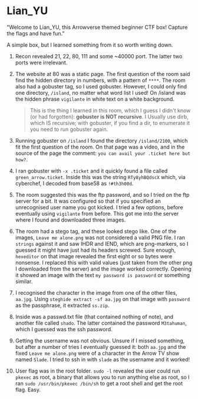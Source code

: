 # Lian_YU

"Welcome to Lian_YU, this Arrowverse themed beginner CTF box! Capture the flags and have fun."

A simple box, but I learned something from it so worth writing down.

1. Recon revealed 21, 22, 80, 111 and some ~40000 port. The latter two ports were irrelevant.

2. The website at 80 was a static page. The first question of the room said find the hidden directory in numbers, with a pattern of `****`. The room also had a gobuster tag, so I used gobuster. However, I could only find one directory, `/island`, no matter what word list I used! On /island was the hidden phrase `vigilante` in white text on a white background.

    > This is the thing I learned in this room, which I guess I didn't know (or had forgotten): **gobuster is NOT recursive**. I Usually use dirb, which IS recursive; with gobuster, if you find a dir, to enumerate it you need to run gobuster again.

3. Running gobuster on `/island` I found the directory `/island/2100`, which fit the first question of the room. On that page was a video, and in the source of the page the comment: `you can avail your .ticket here but how?`.

4. I ran gobuster with `-x .ticket` and it quickly found a file called `green_arrow.ticket`. Inside this was the string `RTy8yhBQdscX` which, via cyberchef, I decoded from base58 as `!#th3h00d`.

5. The room suggested this was the ftp password, and so I tried on the ftp server for a bit. It was configured so that if you specified an unrecognised user name you got kicked. I tried a few options, before eventually using `vigilante` from before. This got me into the server where I found and downloaded three images.

6. The room had a stego tag, and these looked stego like. One of the images, `Leave me alone.png` was not considered a valid PNG file. I ran `strings` against it and saw IHDR and IEND, which are png-markers, so I guessed it might have just had its headers screwed. Sure enough, `hexeditor` on that image revealed the first eight or so bytes were nonsense. I replaced this with valid values (just taken from the other png I downloaded from the server) and the image worked correctly. Opening it showed an image with the text `my password is password` or something similar.

7. I recognised the character in the image from one of the other files, `aa.jpg`. Using `steghide extract -sf aa.jpg` on that image with `password` as the passphrase, it extracted `ss.zip`.

8. Inside was a passwd.txt file (that contained nothing of note), and another file called `shado`. The latter contained the password `M3tahuman`, which I guessed was the ssh password.

9. Getting the username was not obvious. Unsure if I missed something, but after a number of tries I eventually guessed it: both `aa.jpg` and the fixed `Leave me alone.png` were of a character in the Arrow TV show named `Slade`. I tried to ssh in with `slade` as the username and it worked!

10. User flag was in the root folder. `sudo -l` revealed the user could run `pkexec` as root, a binary that allows you to run anything else as root, so I ran `sudo /usr/bin/pkexec /bin/sh` to get a root shell and get the root flag. Easy.
